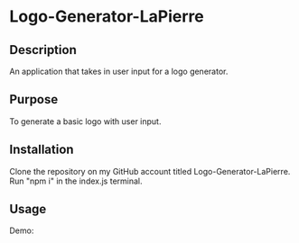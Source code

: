 # Logo-Generator-LaPierre

## Description
An application that takes in user input for a logo generator.

## Purpose

To generate a basic logo with user input.

## Installation

Clone the repository on my GitHub account titled Logo-Generator-LaPierre. Run "npm i" in the index.js terminal. 

## Usage

Demo: 
